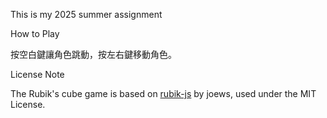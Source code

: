 This is my 2025 summer assignment


How to Play

按空白鍵讓角色跳動，按左右鍵移動角色。


License Note

The Rubik's cube game is based on [rubik-js](https://github.com/joews/rubik-js) by joews, used under the MIT License.
